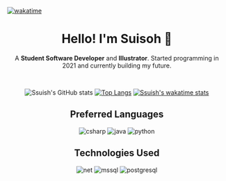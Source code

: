 [![wakatime](https://wakatime.com/badge/user/9b3ba871-64b5-40a8-ab9f-b8fa0ce57b36.svg)](https://wakatime.com/@9b3ba871-64b5-40a8-ab9f-b8fa0ce57b36)
<h1 align="center"> Hello! I'm Suisoh 🍥 </h1>

<div align="center"> 
  <p>A <b>Student Software Developer</b> and <b>Illustrator</b>. Started programming in 2021 and currently building my future.</p><br>

![Ssuish's GitHub stats](https://github-readme-stats.vercel.app/api?username=ssuish&count_private=true&theme=radical&show_icons=true)
[![Top Langs](https://github-readme-stats.vercel.app/api/top-langs/?username=ssuish&theme=radical&layout=compact)](https://github.com/anuraghazra/github-readme-stats)
[![Ssuish's wakatime stats](https://github-readme-stats.vercel.app/api/wakatime?username=ssuish&theme=radical)](https://github.com/anuraghazra/github-readme-stats)

## Preferred Languages
![csharp](https://img.shields.io/badge/C%23-239120?style=for-the-badge&logo=c-sharp&logoColor=white)
![java](https://img.shields.io/badge/Java-DC322F?style=for-the-badge&logo=java&logoColor=white)
![python](https://img.shields.io/badge/Python-14354C?style=for-the-badge&logo=python&logoColor=white)
  
## Technologies Used
![net](https://img.shields.io/badge/.NET-5C2D91?style=for-the-badge&logo=.net&logoColor=white)
![mssql](https://img.shields.io/badge/Microsoft_SQL_Server-CC2927?style=for-the-badge&logo=microsoft-sql-server&logoColor=white)
![postgresql](https://img.shields.io/badge/PostgreSQL-4169E1?style=for-the-badge&logo=postgresql&logoColor=white)

</div>

